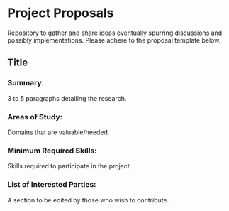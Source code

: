 # Project Proposals
Repository to gather and share ideas eventually spurring discussions and possibly implementations. Please adhere to the proposal template below.

## Title 

### Summary: 
3 to 5 paragraphs detailing the research.

### Areas of Study: 
Domains that are valuable/needed.

### Minimum Required Skills: 
Skills required to participate in the project.

### List of Interested Parties:
A section to be edited by those who wish to contribute.
